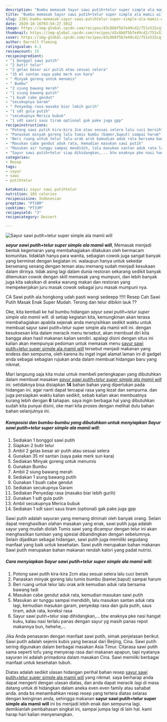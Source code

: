```yaml
---
description: "Bumbu memasak Sayur sawi putih+telur super simple ala mamii will, Menggugah Selera"
title: "Bumbu memasak Sayur sawi putih+telur super simple ala mamii will, Menggugah Selera"
slug: 2381-bumbu-memasak-sayur-sawi-putihtelur-super-simple-ala-mamii-will-menggugah-selera
date: 2020-10-16T03:54:27.501Z
image: https://img-global.cpcdn.com/recipes/d3c8b8f5b7e49cd2/751x532cq70/sayur-sawi-putihtelur-super-simple-ala-mamii-will-foto-resep-utama.jpg
thumbnail: https://img-global.cpcdn.com/recipes/d3c8b8f5b7e49cd2/751x532cq70/sayur-sawi-putihtelur-super-simple-ala-mamii-will-foto-resep-utama.jpg
cover: https://img-global.cpcdn.com/recipes/d3c8b8f5b7e49cd2/751x532cq70/sayur-sawi-putihtelur-super-simple-ala-mamii-will-foto-resep-utama.jpg
author: Darrell Fleming
ratingvalue: 4.1
reviewcount: 15
recipeingredient:
- "1 bonggol sawi putih"
- "2 butir telur"
- "2 gelas besar air putih atau sesuai selera"
- "35 ml santan saya pake merk sun kara"
- " Minyak goreng untuk menumis"
- " Bumbu"
- "2 siung bawang merah"
- "1 siung bawang putih"
- "1 buah cabe gendut"
- "secukupnya Garam"
- " Penyedap rasa masako biar lebih gurih"
- "1 sdt gula putih"
- "secukupnya Merica bubuk"
- "1 sdt saori saus tiram optional gak pake juga gpp"
recipeinstructions:
- "Potong sawi putih kira-kira 2cm atau sesuai selera lalu cuci bersih"
- "Panaskan minyak goreng lalu tumis bumbu (bamer,baput) sampai harum"
- "Beri ruang untuk telur lalu orak arik kemudian aduk rata bersama bawang tadi"
- "Masukan cabe gendut aduk rata, kemudian masukan sawi putih"
- "Masukan air tunggu sampai mendidih, lalu masukan santan aduk rata lagi, kemudian masukan garam, penyedap rasa dan gula putih, saus tiram, aduk rata, koreksi rasa"
- "Sayur sawi putih+telur siap dihidangkan,... btw enaknya pke nasi hangat kuku, kalau nasi terlalu panas dengan sayur yg masih panas repot makannya bun, hehehe,..."
categories:
- Resep
tags:
- sayur
- sawi
- putihtelur

katakunci: sayur sawi putihtelur 
nutrition: 103 calories
recipecuisine: Indonesian
preptime: "PT28M"
cooktime: "PT33M"
recipeyield: "3"
recipecategory: Dessert

---
```



![Sayur sawi putih+telur super simple ala mamii will](https://img-global.cpcdn.com/recipes/d3c8b8f5b7e49cd2/751x532cq70/sayur-sawi-putihtelur-super-simple-ala-mamii-will-foto-resep-utama.jpg)

<b><i>sayur sawi putih+telur super simple ala mamii will</i></b>, Memasak menjadi bentuk kegemaran yang membahagiakan dilakukan oleh bermacam komunitas. tidaklah hanya para wanita, sebagian cowok juga sangat banyak yang berminat dengan kegiatan ini. walaupun hanya untuk sekedar bersenang senang dengan teman atau memang sudah menjadi kesukaan dalam dirinya. tidak asing lagi dalam dunia restoran sekarang sedikit banyak ditemukan cowok dengan skill memasak yang mumpuni, dan lebih banyak juga kita saksikan di aneka warung makan dan restoran yang mempekerjakan juru masak cowok sebagai juru masak mumpuni nya.

CA Sawi putih ala hongkong udah pasti wangi sedeepp !!!!! Resep Cah Sawi Putih Masak Enak Super Mudah. Terong dan telur dibikin lauk ??

Oke, kita kembali ke hal bumbu hidangan <i>sayur sawi putih+telur super simple ala mamii will</i>. di setiap kegiatan kita, kemungkinan akan terasa membahagiakan apabila sejenak anda menyisihkan sedikit waktu untuk membuat sayur sawi putih+telur super simple ala mamii will ini. dengan kesuksesan kita dalam meracik menu tersebut, akan membuat diri kita bangga akan hasil makanan kalian sendiri. apalagi disini dengan situs ini kalian akan mempunyai pedoman untuk memasak menu <u>sayur sawi putih+telur super simple ala mamii will</u> tersebut menjadi makanan yang endess dan sempurna, oleh karena itu ingat ingat alamat laman ini di gadget anda sebagai sebagian rujukan anda dalam membuat hidangan baru yang nikmat.


Mari langsung saja kita mulai untuk membeli perlengkapan yang dibutuhkan dalam membuat masakan <u><i>sayur sawi putih+telur super simple ala mamii will</i></u> ini. setidaknya bisa disiapkan <b>14</b> bahan bahan yang diperlukan pada hidangan ini. agar nanti dapat tercapai rasa yang lezat dan sempurna. dan juga persiapkan waktu kalian sedikit, sebab kalian akan membuatnya kurang lebih dengan <b>6</b> tahapan. saya ingin berbagai hal yang dibutuhkan sudah kita punyai disini, oke mari kita proses dengan melihat dulu bahan bahan selanjutnya ini.

<!--inarticleads1-->

##### Komposisi dan bumbu-bumbu yang dibutuhkan untuk menyiapkan Sayur sawi putih+telur super simple ala mamii will:

1. Sediakan 1 bonggol sawi putih
1. Siapkan 2 butir telur
1. Ambil 2 gelas besar air putih atau sesuai selera
1. Gunakan 35 ml santan (saya pake merk sun kara)
1. Sediakan  Minyak goreng untuk menumis
1. Gunakan  Bumbu
1. Ambil 2 siung bawang merah
1. Sediakan 1 siung bawang putih
1. Gunakan 1 buah cabe gendut
1. Sediakan secukupnya Garam
1. Sediakan  Penyedap rasa (masako biar lebih gurih)
1. Gunakan 1 sdt gula putih
1. Ambil secukupnya Merica bubuk
1. Sediakan 1 sdt saori saus tiram (optional) gak pake juga gpp


Sawi putih adalah sayuran yang memang diminati oleh banyak orang. Selain dapat menghasilkan olahan masakan yang enak, sawi putih juga adalah sayur yang mudah diolah Tumis sawi yang dicampur dengan telur ini akan menghasilkan tumisan yang spesial dibandingkan dengan sebelumnya. Selain dijadikan sebagai hidangan, sawi putih juga memiliki segudang manfaat yang baik untuk kesehatan. Sawi putih merupakan bahan makanan Sawi putih merupakan bahan makanan rendah kalori yang padat nutrisi. 

<!--inarticleads2-->

##### Cara menyiapkan Sayur sawi putih+telur super simple ala mamii will:

1. Potong sawi putih kira-kira 2cm atau sesuai selera lalu cuci bersih
1. Panaskan minyak goreng lalu tumis bumbu (bamer,baput) sampai harum
1. Beri ruang untuk telur lalu orak arik kemudian aduk rata bersama bawang tadi
1. Masukan cabe gendut aduk rata, kemudian masukan sawi putih
1. Masukan air tunggu sampai mendidih, lalu masukan santan aduk rata lagi, kemudian masukan garam, penyedap rasa dan gula putih, saus tiram, aduk rata, koreksi rasa
1. Sayur sawi putih+telur siap dihidangkan,... btw enaknya pke nasi hangat kuku, kalau nasi terlalu panas dengan sayur yg masih panas repot makannya bun, hehehe,...


Jika Anda penasaran dengan manfaat sawi putih, simak penjelasan berikut. Sawi putih adalah sejenis kubis yang berasal dari Beijing, Cina. Sawi putih sering digunakan dalam berbagai masakan Asia Timur. Citarasa sawi putih sama seperti tofu yang menyerap rasa dari makanan apapun, tapi nyatanya sayuran ini adalah primadona dalam masakan Cina. Sawi memiliki berbagai manfaat untuk kesehatan tubuh. 

Diatas adalah sedikit ulasan hidangan perihal bahan resep <u>sayur sawi putih+telur super simple ala mamii will</u> yang nikmat. saya berharap anda dapat mengerti dengan ulasan diatas, dan anda dapat meracik lagi di masa datang untuk di hidangkan dalam aneka even even family atau sahabat anda. anda bs menambahkan resep resep yang tertera diatas selaras dengan keinginan anda, sehingga makanan <b>sayur sawi putih+telur super simple ala mamii will</b> ini bs menjadi lebih enak dan sempurna lagi. demikianlah pembahasan singkat ini, sampai jumpa lagi di lain hal. kami harap hari kalian menyenangkan.
